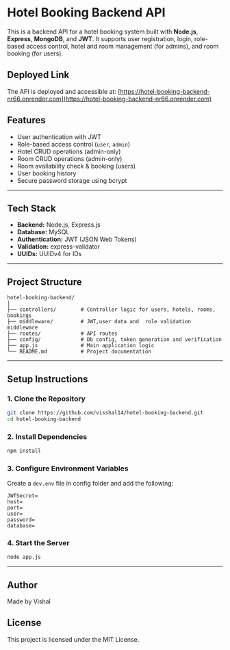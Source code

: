 # Hotel Booking Backend API

This is a backend API for a hotel booking system built with **Node.js**, **Express**, **MongoDB**, and **JWT**. It supports user registration, login, role-based access control, hotel and room management (for admins), and room booking (for users).

## Deployed Link

The API is deployed and accessible at: [https://hotel-booking-backend-nr66.onrender.com](https://hotel-booking-backend-nr66.onrender.com)

## Features

-  User authentication with JWT
-  Role-based access control (`user`, `admin`)
-  Hotel CRUD operations (admin-only)
-  Room CRUD operations (admin-only)
-  Room availability check & booking (users)
-  User booking history
-  Secure password storage using bcrypt

---

## Tech Stack

- **Backend:** Node.js, Express.js
- **Database:** MySQL
- **Authentication:** JWT (JSON Web Tokens)
- **Validation:** express-validator
- **UUIDs:** UUIDv4 for IDs

---

##  Project Structure

```
hotel-booking-backend/
│
├── controllers/        # Controller logic for users, hotels, rooms, bookings
├── middleware/         # JWT,user data and  role validation middleware
├── routes/             # API routes
├── config/             # Db config, token generation and verification
├── app.js              # Main application logic 
└── README.md           # Project documentation
```

---

##  Setup Instructions

### 1. Clone the Repository

```bash
git clone https://github.com/visshal14/hotel-booking-backend.git
cd hotel-booking-backend
```

### 2. Install Dependencies

```bash
npm install
```

### 3. Configure Environment Variables

Create a `dev.env` file in config folder and add the following:

```env
JWTSecret=
host=
port=
user=
password=
database=
```


### 4. Start the Server

```bash
node app.js
```

---


##  Author

Made by Vishal

##  License

This project is licensed under the MIT License.
